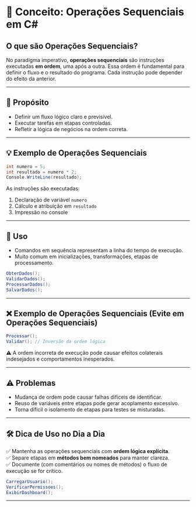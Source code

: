 
# 🧮 Conceito: Operações Sequenciais em C#

## O que são Operações Sequenciais?

No paradigma imperativo, **operações sequenciais** são instruções executadas **em ordem**, uma após a outra. Essa ordem é fundamental para definir o fluxo e o resultado do programa. Cada instrução pode depender do efeito da anterior.

---

## 🎯 Propósito

- Definir um fluxo lógico claro e previsível.
- Executar tarefas em etapas controladas.
- Refletir a lógica de negócios na ordem correta.

---

## 💡 Exemplo de Operações Sequenciais

```csharp
int numero = 5;
int resultado = numero * 2;
Console.WriteLine(resultado);
```

As instruções são executadas:
1. Declaração de variável `numero`
2. Cálculo e atribuição em `resultado`
3. Impressão no console

---

## 🧾 Uso

- Comandos em sequência representam a linha do tempo de execução.
- Muito comum em inicializações, transformações, etapas de processamento.

```csharp
ObterDados();
ValidarDados();
ProcessarDados();
SalvarDados();
```

---

## ❌ Exemplo de Operações Sequenciais (Evite em Operações Sequenciais)

```csharp
Processar();
Validar(); // Inversão da ordem lógica
```

⚠️ A ordem incorreta de execução pode causar efeitos colaterais indesejados e comportamentos inesperados.

---

## ⚠️ Problemas

- Mudança de ordem pode causar falhas difíceis de identificar.
- Reuso de variáveis entre etapas pode gerar acoplamento excessivo.
- Torna difícil o isolamento de etapas para testes se misturadas.

---

## 🛠️ Dica de Uso no Dia a Dia

✅ Mantenha as operações sequenciais com **ordem lógica explícita**.  
✅ Separe etapas em **métodos bem nomeados** para manter clareza.  
✅ Documente (com comentários ou nomes de métodos) o fluxo de execução se for crítico.

```csharp
CarregarUsuario();
VerificarPermissoes();
ExibirDashboard();
```

---
